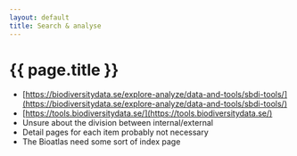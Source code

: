 ```yaml
---
layout: default
title: Search & analyse
---
```

# {{ page.title }}

- [https://biodiversitydata.se/explore-analyze/data-and-tools/sbdi-tools/](https://biodiversitydata.se/explore-analyze/data-and-tools/sbdi-tools/)
- [https://tools.biodiversitydata.se/](https://tools.biodiversitydata.se/)
- Unsure about the division between internal/external
- Detail pages for each item probably not necessary
- The Bioatlas need some sort of index page

